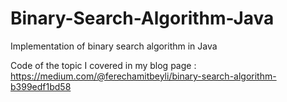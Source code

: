 # Binary-Search-Algorithm-Java

Implementation of binary search algorithm in Java

Code of the topic I covered in my blog page : https://medium.com/@ferechamitbeyli/binary-search-algorithm-b399edf1bd58
